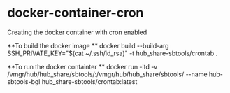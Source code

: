 # docker-container-cron
Creating the docker container with cron enabled

**To build the docker image 
**
docker build --build-arg SSH_PRIVATE_KEY="$(cat ~/.ssh/id_rsa)" -t hub_share-sbtools/crontab .

**To run the docker containter
**
docker run -itd -v /vmgr/hub/hub_share/sbtools/:/vmgr/hub/hub_share/sbtools/ --name hub-sbtools-bgl hub_share-sbtools/crontab:latest
